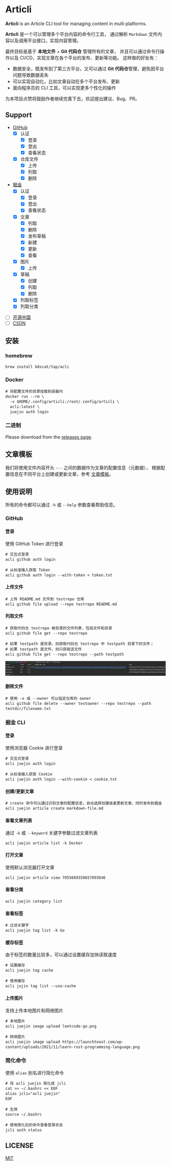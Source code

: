 # Articli

**Articli** is an Article CLI tool for managing content in multi platforms.

**Articli** 是一个可以管理多个平台内容的命令行工具，
通过解析 `Markdown` 文件内容以及调用平台接口，实现内容管理。

最终目标是基于 **本地文件** + **Git 代码仓** 管理所有的文章，
并且可以通过命令行操作以及 CI/CD，实现文章在各个平台的发布、更新等功能。
这样做的好处有：

- 数据安全，既发布到了第三方平台，又可以通过 **Git 代码仓**管理，避免因平台问题导致数据丢失
- 可以实现自动化，比如文章自动在多个平台发布、更新
- 面向程序员的 CLI 工具，可以实现更多个性化的操作

为本项目点赞将鼓励作者继续完善下去，欢迎提出建议、Bug、PR。

## Support

- [GitHub](https://github.com)
  - [x] 认证
    - [x] 登录
    - [x] 登出
    - [x] 查看状态
  - [x] 仓库文件
    - [x] 上传
    - [x] 列取
    - [x] 删除
- [掘金](https://juejin.cn)
  - [x] 认证
    - [x] 登录
    - [x] 登出
    - [x] 查看状态
  - [x] 文章
    - [x] 列取
    - [x] 删除
    - [x] 发布草稿
    - [x] 新建
    - [x] 更新
    - [x] 查看
  - [x] 图片
    - [x] 上传
  - [x] 草稿
    - [x] 创建
    - [x] 列取
    - [x] 删除
  - [x] 列取标签
  - [x] 列取分类
- [ ] [开源中国](https://oschina.net)
- [ ] [CSDN](https://csdn.net)

## 安装

### homebrew

```shell
brew install k8scat/tap/acli
```

### Docker

```shell
# 将配置文件的目录挂载到容器内
docker run --rm \
  -v $HOME/.config/articli:/root/.config/articli \
  acli:latest \
  juejin auth login
```

### 二进制

Please download from the [releases page](https://github.com/k8scat/Articli/releases).

## 文章模板

我们将使用文件内容开头 `---` 之间的数据作为文章的配置信息（元数据），
根据配置信息在不同平台上创建或更新文章，参考 [文章模板](./templates/article.md)。

## 使用说明

所有的命令都可以通过 `-h` 或 `--help` 参数查看帮助信息。

### GitHub

#### 登录

使用 GitHub Token 进行登录

```shell
# 交互式登录
acli github auth login

# 从标准输入获取 Token
acli github auth login --with-token < token.txt
```

#### 上传文件

```shell
# 上传 README.md 文件到 testrepo 仓库
acli github file upload --repo testrepo README.md
```

#### 列取文件

```shell
# 获取代码仓 testrepo 根目录的文件列表，包括文件和目录
acli github file get --repo testrepo

# 如果 testpath 是目录，则获取代码仓 testrepo 中 testpath 目录下的文件；
# 如果 testpath 是文件，则只获取该文件
acli github file get --repo testrepo --path testpath
```

![articli-github-file-upload.png](https://raw.githubusercontent.com/storimg/img/master/k8scat.com/articli-github-file-get.png)

#### 删除文件

```shell
# 使用 -o 或 --owner 可以指定仓库的 owner
acli github file delete --owner testowner --repo testrepo --path testdir/filename.txt
```

### 掘金 CLI

#### 登录

使用浏览器 Cookie 进行登录

```shell
# 交互式登录
acli juejin auth login

# 从标准输入获取 Cookie
acli juejin auth login --with-cookie < cookie.txt
```

#### 创建/更新文章

```shell
# create 命令可以通过识别文章的配置信息，自动选择创建或者更新文章，同时发布到掘金
acli juejin article create markdown-file.md
```

#### 查看文章列表

通过 `-k` 或 `--keyword` 关键字参数过滤文章列表

```shell
acli juejin article list -k Docker
```

#### 打开文章

使用默认浏览器打开文章

```shell
acli juejin article view 7055689358657093646
```

#### 查看分类

```shell
acli juejin category list
```

#### 查看标签

```shell
# 过滤关键字
acli juejin tag list -k Go
```

#### 缓存标签

由于标签的数量比较多，可以通过设置缓存加快读取速度

```shell
# 设置缓存
acli juejin tag cache

# 使用缓存
acli jujin tag list --use-cache
```

#### 上传图片

支持上传本地图片和网络图片

```shell
# 本地图片
acli juejin image upload leetcode-go.png

# 网络图片
acli juejin image upload https://launchtoast.com/wp-content/uploads/2021/11/learn-rust-programming-language.png
```

### 简化命令

使用 `alias` 别名进行简化命令

```shell
# 将 acli juejin 简化成 jcli
cat >> ~/.bashrc << EOF
alias jcli="acli juejin"
EOF

# 生效
source ~/.bashrc

# 使用简化后的命令查看登录状态
jcli auth status
```

## LICENSE

[MIT](./LICENSE)
